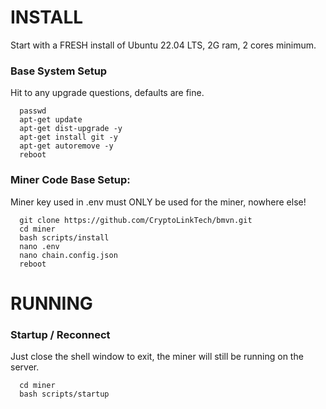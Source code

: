 # INSTALL

Start with a FRESH install of Ubuntu 22.04 LTS, 2G ram, 2 cores minimum.

### Base System Setup

Hit <enter> to any upgrade questions, defaults are fine.

```
  passwd
  apt-get update
  apt-get dist-upgrade -y
  apt-get install git -y
  apt-get autoremove -y
  reboot
```


### Miner Code Base Setup:

Miner key used in .env must ONLY be used for the miner, nowhere else!

```
  git clone https://github.com/CryptoLinkTech/bmvn.git
  cd miner
  bash scripts/install
  nano .env
  nano chain.config.json
  reboot
```

# RUNNING

### Startup / Reconnect

Just close the shell window to exit, the miner will still be running on the server.

```
  cd miner
  bash scripts/startup
```